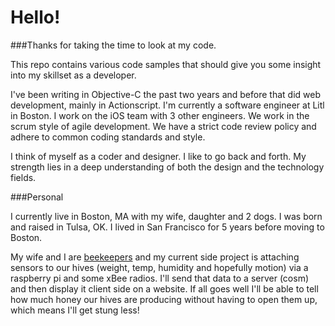 Hello!
============

###Thanks for taking the time to look at my code.  

This repo contains various code samples that should give you some insight
into my skillset as a developer.

I've been writing in Objective-C the past two years and before that did
web development, mainly in Actionscript. I'm currently a software engineer
at Litl in Boston. I work on the iOS team with 3 other engineers. We work in the
scrum style of agile development. We have a strict code review policy and adhere
to common coding standards and style.


I think of myself as a coder and designer. I like to go back and forth. My strength
lies in a deep understanding of both the design and the technology fields.

###Personal

I currently live in Boston, MA with my wife, daughter and 2 dogs. I was born and raised in
Tulsa, OK. I lived in San Francisco for 5 years before moving to Boston.

My wife and I are [beekeepers](http://dev.woven.by/fNgJxTHQH2/) and my current side project is attaching sensors to our hives (weight,
temp, humidity and hopefully motion) via a raspberry pi and some xBee radios. I'll send that data
to a server (cosm) and then display it client side on a website. If all goes well I'll be able
to tell how much honey our hives are producing without having to open them up, which means I'll
get stung less! 
